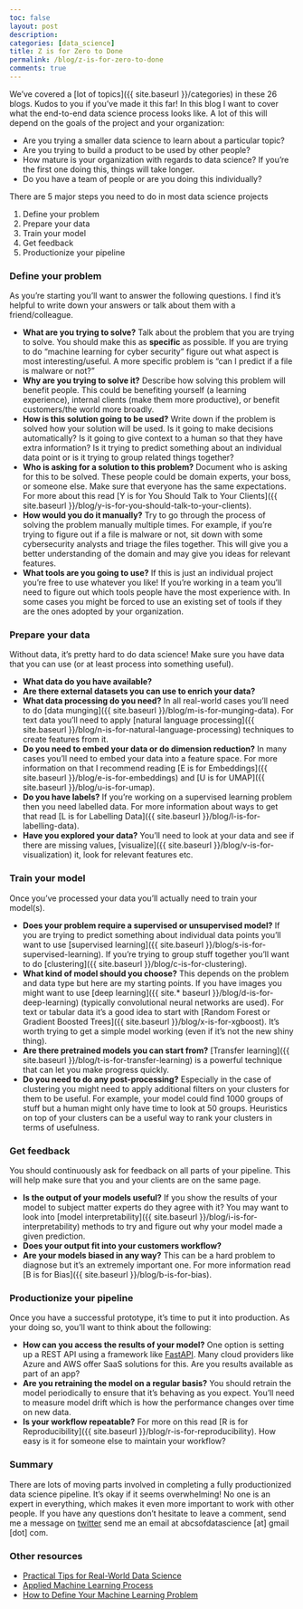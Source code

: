 ```yaml
---
toc: false
layout: post
description: 
categories: [data_science]
title: Z is for Zero to Done
permalink: /blog/z-is-for-zero-to-done
comments: true
---
```


We’ve covered a [lot of topics]({{ site.baseurl }}/categories) in these 26 blogs. Kudos to you if you’ve made it this far! In this blog I want to cover what the end-to-end data science process looks like. A lot of this will depend on the goals of the project and your organization:

* Are you trying a smaller data science to learn about a particular topic?
* Are you trying to build a product to be used by other people?
* How mature is your organization with regards to data science? If you’re the first one doing this, things will take longer.
* Do you have a team of people or are you doing this individually?

There are 5 major steps you need to do in most data science projects

1. Define your problem
2. Prepare your data
3. Train your model
4. Get feedback
5. Productionize your pipeline

### Define your problem

As you’re starting you’ll want to answer the following questions. I find it’s helpful to write down your answers or talk about them with a friend/colleague.

* **What are you trying to solve?** Talk about the problem that you are trying to solve. You should make this as **specific** as possible. If you are trying to do “machine learning for cyber security” figure out what aspect is most interesting/useful. A more specific problem is “can I predict if a file is malware or not?”
* **Why are you trying to solve it?** Describe how solving this problem will benefit people. This could be benefiting yourself (a learning experience), internal clients (make them more productive), or benefit customers/the world more broadly. 
* **How is this solution going to be used?** Write down if the problem is solved how your solution will be used. Is it going to make decisions automatically? Is it going to give context to a human so that they have extra information? Is it trying to predict something about an individual data point or is it trying to group related things together?
* **Who is asking for a solution to this problem?** Document who is asking for this to be solved. These people could be domain experts, your boss, or someone else. Make sure that everyone has the same expectations. For more about this read [Y is for You Should Talk to Your Clients]({{ site.baseurl }}/blog/y-is-for-you-should-talk-to-your-clients).
* **How would you do it manually?** Try to go through the process of solving the problem manually multiple times. For example, if you’re trying to figure out if a file is malware or not, sit down with some cybersecurity analysts and triage the files together. This will give you a better understanding of the domain and may give you ideas for relevant features.
* **What tools are you going to use?** If this is just an individual project you’re free to use whatever you like! If you’re working in a team you’ll need to figure out which tools people have the most experience with. In some cases you might be forced to use an existing set of tools if they are the ones adopted by your organization.

### Prepare your data

Without data, it’s pretty hard to do data science! Make sure you have data that you can use (or at least process into something useful).

* **What data do you have available?**
* **Are there external datasets you can use to enrich your data?**
* **What data processing do you need?** In all real-world cases you’ll need to do [data munging]({{ site.baseurl }}/blog/m-is-for-munging-data). For text data you’ll need to apply [natural language processing]({{ site.baseurl }}/blog/n-is-for-natural-language-processing) techniques to create features from it.
* **Do you need to embed your data or do dimension reduction?** In many cases you’ll need to embed your data into a feature space. For more information on that I recommend reading [E is for Embeddings]({{ site.baseurl }}/blog/e-is-for-embeddings) and [U is for UMAP]({{ site.baseurl }}/blog/u-is-for-umap).
* **Do you have labels?** If you’re working on a supervised learning problem then you need labelled data. For more information about ways to get that read [L is for Labelling Data]({{  site.baseurl }}/blog/l-is-for-labelling-data). 
* **Have you explored your data?** You’ll need to look at your data and see if there are missing values, [visualize]({{ site.baseurl }}/blog/v-is-for-visualization) it, look for relevant features etc.

### Train your model

Once you’ve processed your data you’ll actually need to train your model(s).

* **Does your problem require a supervised or unsupervised model?** If you are trying to predict something about individual data points you’ll want to use [supervised learning]({{ site.baseurl }}/blog/s-is-for-supervised-learning). If you’re trying to group stuff together you’ll want to do [clustering]({{ site.baseurl }}/blog/c-is-for-clustering).
* **What kind of model should you choose?** This depends on the problem and data type but here are my starting points. If you have images you might want to use [deep learning]({{ site.* baseurl }}/blog/d-is-for-deep-learning) (typically convolutional neural networks are used). For text or tabular data it’s a good idea to start with  [Random Forest or Gradient Boosted Trees]({{ site.baseurl }}/blog/x-is-for-xgboost). It’s worth trying to get a simple model working (even if it’s not the new shiny thing).
* **Are there pretrained models you can start from?** [Transfer learning]({{ site.baseurl }}/blog/t-is-for-transfer-learning) is a powerful technique that can let you make progress quickly.
* **Do you need to do any post-processing?** Especially in the case of clustering you might need to apply additional filters on your clusters for them to be useful. For example, your model could find 1000 groups of stuff but a human might only have time to look at 50 groups. Heuristics on top of your clusters can be a useful way to rank your clusters in terms of usefulness.

### Get feedback

You should continuously ask for feedback on all parts of your pipeline. This will help make sure that you and your clients are on the same page.

* **Is the output of your models useful?** If you show the results of your model to subject matter experts do they agree with it? You may want to look into [model interpretability]({{ site.baseurl }}/blog/i-is-for-interpretability) methods to try and figure out why your model made a given prediction.
* **Does your output fit into your customers workflow?**
* **Are your models biased in any way?** This can be a hard problem to diagnose but it’s an extremely important one. For more information read [B is for Bias]({{ site.baseurl }}/blog/b-is-for-bias).

### Productionize your pipeline

Once you have a successful prototype, it’s time to put it into production. As your doing so, you’ll want to think about the following:

* **How can you access the results of your model?** One option is setting up a REST API using a framework like [FastAPI](https://fastapi.tiangolo.com/). Many cloud providers like Azure and AWS offer SaaS solutions for this. Are you results available as part of an app?
* **Are you retraining the model on a regular basis?** You should retrain the model periodically to ensure that it’s behaving as you expect. You’ll need to measure model drift which is how the performance changes over time on new data. 
* **Is your workflow repeatable?** For more on this read [R is for Reproducibility]({{ site.baseurl }}/blog/r-is-for-reproducibility). How easy is it for someone else to maintain your workflow?

### Summary

There are lots of moving parts involved in completing a fully productionized data science pipeline. It’s okay if it seems overwhelming! No one is an expert in everything, which makes it even more important to work with other people. If you have any questions don’t hesitate to leave a comment, send me a message on [twitter](https://twitter.com/abcsofdatasci) send me an email at abcsofdatascience [at] gmail [dot] com.

### Other resources

* [Practical Tips for Real-World Data Science](https://locallyoptimistic.com/post/practical_ml/)
* [Applied Machine Learning Process](https://machinelearningmastery.com/process-for-working-through-machine-learning-problems/)
* [How to Define Your Machine Learning Problem](https://machinelearningmastery.com/how-to-define-your-machine-learning-problem/)


